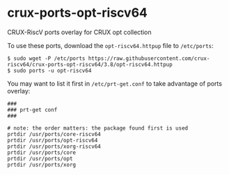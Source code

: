 # crux-ports-opt-riscv64

CRUX-RiscV ports overlay for CRUX opt collection 

To use these ports, download the `opt-riscv64.httpup` file to `/etc/ports`:
```
$ sudo wget -P /etc/ports https://raw.githubusercontent.com/crux-riscv64/crux-ports-opt-riscv64/3.8/opt-riscv64.httpup
$ sudo ports -u opt-riscv64
```

You may want to list it first in `/etc/prt-get.conf` to take advantage of ports overlay:
```
###
### prt-get conf
###

# note: the order matters: the package found first is used
prtdir /usr/ports/core-riscv64
prtdir /usr/ports/opt-riscv64
prtdir /usr/ports/xorg-riscv64
prtdir /usr/ports/core
prtdir /usr/ports/opt
prtdir /usr/ports/xorg
```
